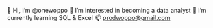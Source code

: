 👋 Hi, I’m @onewoppo
👀 I’m interested in becoming a data analyst
🌱 I’m currently learning SQL & Excel
📫 prodwoppo@gmail.com
